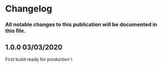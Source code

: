 # Changelog

### All notable changes to this publication will be documented in this file.

## 1.0.0 03/03/2020
First build ready for production \
